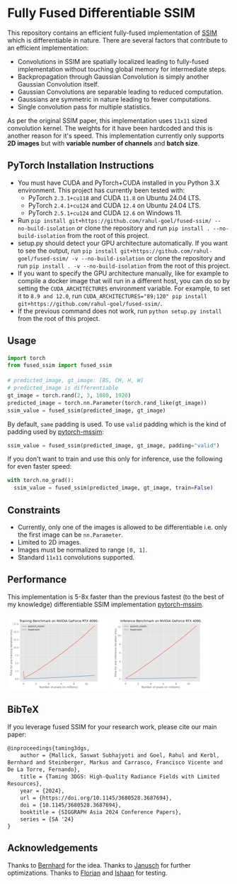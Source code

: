 # Fully Fused Differentiable SSIM

This repository contains an efficient fully-fused implementation of [SSIM](https://en.wikipedia.org/wiki/Structural_similarity_index_measure) which is differentiable in nature. There are several factors that contribute to an efficient implementation:
- Convolutions in SSIM are spatially localized leading to fully-fused implementation without touching global memory for intermediate steps.
- Backpropagation through Gaussian Convolution is simply another Gaussian Convolution itself.
- Gaussian Convolutions are separable leading to reduced computation.
- Gaussians are symmetric in nature leading to fewer computations.
- Single convolution pass for multiple statistics.

As per the original SSIM paper, this implementation uses `11x11` sized convolution kernel. The weights for it have been hardcoded and this is another reason for it's speed. This implementation currently only supports **2D images** but with **variable number of channels** and **batch size**.

## PyTorch Installation Instructions
- You must have CUDA and PyTorch+CUDA installed in you Python 3.X environment. This project has currently been tested with:
  - PyTorch `2.3.1+cu118` and CUDA `11.8` on Ubuntu 24.04 LTS.
  - PyTorch `2.4.1+cu124` and CUDA `12.4` on Ubuntu 24.04 LTS.
  - PyTorch `2.5.1+cu124` and CUDA `12.6` on Windows 11.
- Run `pip install git+https://github.com/rahul-goel/fused-ssim/ --no-build-isolation` or clone the repository and run `pip install . --no-build-isolation` from the root of this project.
- setup.py should detect your GPU architecture automatically. If you want to see the output, run `pip install git+https://github.com/rahul-goel/fused-ssim/ -v --no-build-isolation` or clone the repository and run `pip install . -v --no-build-isolation` from the root of this project.
- If you want to specify the GPU architecture manually, like for example to compile a docker image that will run in a different host, you can do so by setting the `CUDA_ARCHITECTURES` environment variable. For example, to set it to `8.9 and 12.0`, run `CUDA_ARCHITECTURES="89;120" pip install git+https://github.com/rahul-goel/fused-ssim/`.
- If the previous command does not work, run `python setup.py install` from the root of this project.

## Usage
```python
import torch
from fused_ssim import fused_ssim

# predicted_image, gt_image: [BS, CH, H, W]
# predicted_image is differentiable
gt_image = torch.rand(2, 3, 1080, 1920)
predicted_image = torch.nn.Parameter(torch.rand_like(gt_image))
ssim_value = fused_ssim(predicted_image, gt_image)
```

By default, `same` padding is used. To use `valid` padding which is the kind of padding used by [pytorch-mssim](https://github.com/VainF/pytorch-msssim):
```python
ssim_value = fused_ssim(predicted_image, gt_image, padding="valid")
```

If you don't want to train and use this only for inference, use the following for even faster speed:
```python
with torch.no_grad():
  ssim_value = fused_ssim(predicted_image, gt_image, train=False)
```

## Constraints
- Currently, only one of the images is allowed to be differentiable i.e. only the first image can be `nn.Parameter`.
- Limited to 2D images.
- Images must be normalized to range `[0, 1]`.
- Standard `11x11` convolutions supported.

## Performance
This implementation is 5-8x faster than the previous fastest (to the best of my knowledge) differentiable SSIM implementation [pytorch-mssim](https://github.com/VainF/pytorch-msssim).

<img src="./images/training_time_4090.png" width="45%"> <img src="./images/inference_time_4090.png" width="45%">

## BibTeX
If you leverage fused SSIM for your research work, please cite our main paper:
```
@inproceedings{taming3dgs,
    author = {Mallick, Saswat Subhajyoti and Goel, Rahul and Kerbl, Bernhard and Steinberger, Markus and Carrasco, Francisco Vicente and De La Torre, Fernando},
    title = {Taming 3DGS: High-Quality Radiance Fields with Limited Resources},
    year = {2024},
    url = {https://doi.org/10.1145/3680528.3687694},
    doi = {10.1145/3680528.3687694},
    booktitle = {SIGGRAPH Asia 2024 Conference Papers},
    series = {SA '24}
}
```

## Acknowledgements
Thanks to [Bernhard](https://snosixtyboo.github.io) for the idea.
Thanks to [Janusch](https://github.com/MrNeRF) for further optimizations.
Thanks to [Florian](https://fhahlbohm.github.io/) and [Ishaan](https://ishaanshah.xyz) for testing.
